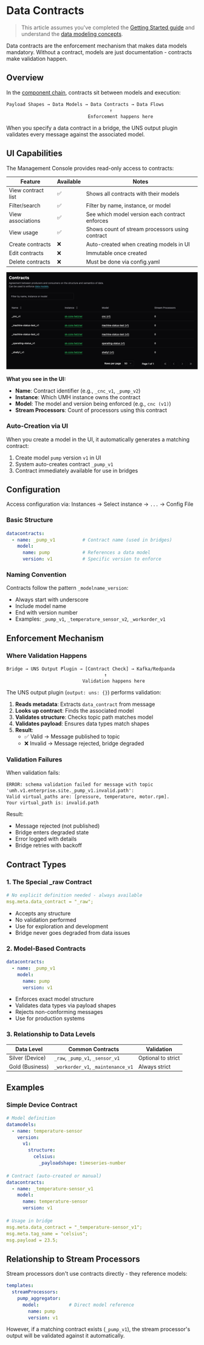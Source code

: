 # Data Contracts

> This article assumes you've completed the [Getting Started guide](../../getting-started/) and understand the [data modeling concepts](README.md).

Data contracts are the enforcement mechanism that makes data models mandatory. Without a contract, models are just documentation - contracts make validation happen.

## Overview

In the [component chain](README.md#the-component-chain), contracts sit between models and execution:

```
Payload Shapes → Data Models → Data Contracts → Data Flows
                                      ↑
                              Enforcement happens here
```

When you specify a data contract in a bridge, the UNS output plugin validates every message against the associated model.

## UI Capabilities

The Management Console provides read-only access to contracts:

| Feature | Available | Notes |
|---------|-----------|-------|
| View contract list | ✅ | Shows all contracts with their models |
| Filter/search | ✅ | Filter by name, instance, or model |
| View associations | ✅ | See which model version each contract enforces |
| View usage | ✅ | Shows count of stream processors using contract |
| Create contracts | ❌ | Auto-created when creating models in UI |
| Edit contracts | ❌ | Immutable once created |
| Delete contracts | ❌ | Must be done via config.yaml |

![Contracts List](./images/data-contracts.png)

**What you see in the UI:**
- **Name**: Contract identifier (e.g., `_cnc_v1`, `_pump_v2`)
- **Instance**: Which UMH instance owns the contract
- **Model**: The model and version being enforced (e.g., `cnc (v1)`)
- **Stream Processors**: Count of processors using this contract

### Auto-Creation via UI

When you create a model in the UI, it automatically generates a matching contract:

1. Create model `pump` version `v1` in UI
2. System auto-creates contract `_pump_v1`
3. Contract immediately available for use in bridges

## Configuration

Access configuration via: Instances → Select instance → `...` → Config File

### Basic Structure

```yaml
datacontracts:
  - name: _pump_v1          # Contract name (used in bridges)
    model:
      name: pump            # References a data model
      version: v1           # Specific version to enforce
```

### Naming Convention

Contracts follow the pattern `_modelname_version`:
- Always start with underscore
- Include model name
- End with version number
- Examples: `_pump_v1`, `_temperature_sensor_v2`, `_workorder_v1`

## Enforcement Mechanism

### Where Validation Happens

```
Bridge → UNS Output Plugin → [Contract Check] → Kafka/Redpanda
                                    ↑
                            Validation happens here
```

The UNS output plugin (`output: uns: {}`) performs validation:

1. **Reads metadata**: Extracts `data_contract` from message
2. **Looks up contract**: Finds the associated model
3. **Validates structure**: Checks topic path matches model
4. **Validates payload**: Ensures data types match shapes
5. **Result**:
   - ✅ Valid → Message published to topic
   - ❌ Invalid → Message rejected, bridge degraded

### Validation Failures

When validation fails:

```
ERROR: schema validation failed for message with topic 'umh.v1.enterprise.site._pump_v1.invalid.path':
Valid virtual_paths are: [pressure, temperature, motor.rpm].
Your virtual_path is: invalid.path
```

Result:
- Message rejected (not published)
- Bridge enters degraded state
- Error logged with details
- Bridge retries with backoff

## Contract Types

### 1. The Special _raw Contract

```yaml
# No explicit definition needed - always available
msg.meta.data_contract = "_raw";
```

- Accepts any structure
- No validation performed
- Use for exploration and development
- Bridge never goes degraded from data issues

### 2. Model-Based Contracts

```yaml
datacontracts:
  - name: _pump_v1
    model:
      name: pump
      version: v1
```

- Enforces exact model structure
- Validates data types via payload shapes
- Rejects non-conforming messages
- Use for production systems

### 3. Relationship to Data Levels

| Data Level | Common Contracts | Validation |
|------------|-----------------|------------|
| Silver (Device) | `_raw`, `_pump_v1`, `_sensor_v1` | Optional to strict |
| Gold (Business) | `_workorder_v1`, `_maintenance_v1` | Always strict |

## Examples

### Simple Device Contract

```yaml
# Model definition
datamodels:
  - name: temperature-sensor
    version:
      v1:
        structure:
          celsius:
            _payloadshape: timeseries-number

# Contract (auto-created or manual)
datacontracts:
  - name: _temperature-sensor_v1
    model:
      name: temperature-sensor
      version: v1

# Usage in bridge
msg.meta.data_contract = "_temperature-sensor_v1";
msg.meta.tag_name = "celsius";
msg.payload = 23.5;
```

## Relationship to Stream Processors

Stream processors don't use contracts directly - they reference models:

```yaml
templates:
  streamProcessors:
    pump_aggregator:
      model:           # Direct model reference
        name: pump
        version: v1
```

However, if a matching contract exists (`_pump_v1`), the stream processor's output will be validated against it automatically.
